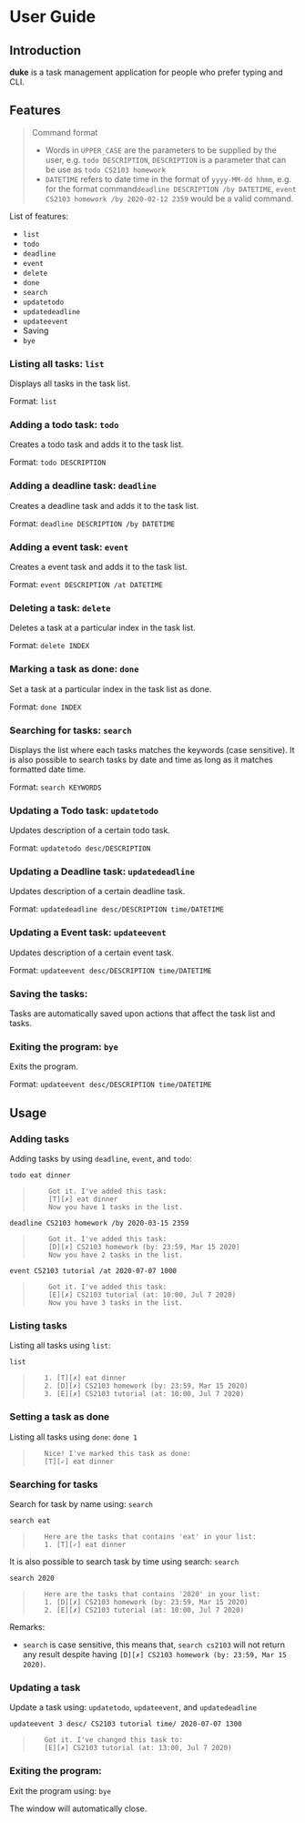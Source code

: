 # User Guide

## Introduction

**duke** is a task management application for people who prefer typing and CLI. 

## Features 

> Command format
> * Words in `UPPER_CASE` are the parameters to be supplied by the user, 
> e.g. `todo DESCRIPTION`, `DESCRIPTION` is a parameter that can be use as 
> `todo CS2103 homework`
> * `DATETIME` refers to date time in the format of `yyyy-MM-dd hhmm`, 
> e.g. for the format command`deadline DESCRIPTION /by DATETIME`, 
> `event CS2103 homework /by 2020-02-12 2359` would be a valid command.

List of features:
* `list`
* `todo`
* `deadline`
* `event`
* `delete`
* `done`
* `search`
* `updatetodo`
* `updatedeadline`
* `updateevent`
* Saving
* `bye`

### Listing all tasks: `list`
Displays all tasks in the task list.

Format: `list`

### Adding a todo task: `todo`
Creates a todo task and adds it to the task list.

Format: `todo DESCRIPTION`

### Adding a deadline task: `deadline`
Creates a deadline task and adds it to the task list.

Format: `deadline DESCRIPTION /by DATETIME`

### Adding a event task: `event`
Creates a event task and adds it to the task list.

Format: `event DESCRIPTION /at DATETIME`

### Deleting a task: `delete`
Deletes a task at a particular index in the task list.

Format: `delete INDEX`

### Marking a task as done: `done`
Set a task at a particular index in the task list as done.

Format: `done INDEX`

### Searching for tasks: `search`
Displays the list where each tasks matches the keywords (case sensitive). 
It is also possible to search tasks by date and time as long as it matches formatted
date time.

Format: `search KEYWORDS`

### Updating a Todo task: `updatetodo`
Updates description of a certain todo task.

Format: `updatetodo desc/DESCRIPTION`

### Updating a Deadline task: `updatedeadline`
Updates description of a certain deadline task.

Format: `updatedeadline desc/DESCRIPTION time/DATETIME`

### Updating a Event task: `updateevent`
Updates description of a certain event task.

Format: `updateevent desc/DESCRIPTION time/DATETIME`

### Saving the tasks: 
Tasks are automatically saved upon actions that affect the task list and tasks.

### Exiting the program: `bye`
Exits the program.

Format: `updateevent desc/DESCRIPTION time/DATETIME`


## Usage

### Adding tasks

Adding tasks by using `deadline`, `event`, and `todo`:

`todo eat dinner`
> ```$xslt
>     Got it. I've added this task:
>     [T][✗] eat dinner
>     Now you have 1 tasks in the list.
>```
`deadline CS2103 homework /by 2020-03-15 2359`
> ```$xslt
>     Got it. I've added this task:
>     [D][✗] CS2103 homework (by: 23:59, Mar 15 2020)
>     Now you have 2 tasks in the list.
>```
`event CS2103 tutorial /at 2020-07-07 1000`
> ```$xslt
>     Got it. I've added this task:
>     [E][✗] CS2103 tutorial (at: 10:00, Jul 7 2020)
>     Now you have 3 tasks in the list.
>```

### Listing tasks
Listing all tasks using `list`:

`list`
> ```$xslt
>    1. [T][✗] eat dinner
>    2. [D][✗] CS2103 homework (by: 23:59, Mar 15 2020)
>    3. [E][✗] CS2103 tutorial (at: 10:00, Jul 7 2020)
> ```

### Setting a task as done
Listing all tasks using `done`:
`done 1`
> ```$xslt
>    Nice! I've marked this task as done:
>    [T][✓] eat dinner
>```

### Searching for tasks 
Search for task by name using: `search`

`search eat`
> ```$xslt
>    Here are the tasks that contains 'eat' in your list:
>    1. [T][✓] eat dinner
>```

It is also possible to search task by time using search: `search`

`search 2020`
> ```$xslt
>    Here are the tasks that contains '2020' in your list:
>    1. [D][✗] CS2103 homework (by: 23:59, Mar 15 2020)
>    2. [E][✗] CS2103 tutorial (at: 10:00, Jul 7 2020)
>```

Remarks: 
 * `search` is case sensitive, this means that, `search cs2103` will not 
return any result despite having `[D][✗] CS2103 homework (by: 23:59, Mar 15 2020)`.

### Updating a task
Update a task using: `updatetodo`, `updateevent`, and `updatedeadline`

`updateevent 3 desc/ CS2103 tutorial time/ 2020-07-07 1300` 
> ```$xslt
>    Got it. I've changed this task to:
>    [E][✗] CS2103 tutorial (at: 13:00, Jul 7 2020)
>```

### Exiting the program:
Exit the program using: `bye`

The window will automatically close.